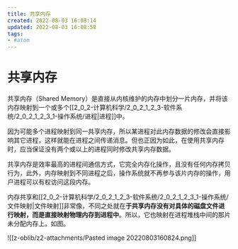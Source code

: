 ```yaml
---
title: 共享内存
created: 2022-08-03 16:08:14
updated: 2022-08-03 16:08:58
tags: 
- #atom
---
```

# 共享内存

共享内存（Shared Memory）是直接从内核维护的内存中划分一片内存，并将该内存映射到一个或多个[[2_0_2-计算机科学/2_0_2_1_2_3-软件系统/2_0_2_1_2_3_1-操作系统/进程|进程]]中。

因为可能多个进程映射到同一共享内存，所以某进程对此内存数据的修改会直接影响其它进程，这样就能在进程之间传递消息。但也正因为如此，在使用共享内存时，应当保证没有两个或以上的进程同时修改共享内存数据。

共享内存是效率最高的进程间通信方式，它完全内存化操作，且没有任何内存拷贝行为，此外，内存映射到不同进程之后，操作系统就不再参与该片内存的操作，用户进程可以有权访问这段内存。

内存共享和[[2_0_2-计算机科学/2_0_2_1_2_3-软件系统/2_0_2_1_2_3_1-操作系统/文件映射|文件映射]]非常像，不同之处就在**于共享内存没有对具体的磁盘文件进行映射，而是直接映射物理内存到进程中**。所以，它也映射在进程堆栈中间的那片未分配内存上。如图。

![[z-oblib/z2-attachments/Pasted image 20220803160824.png]]